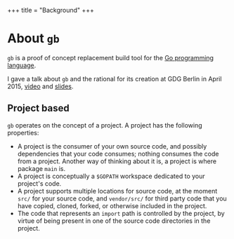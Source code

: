 +++
title = "Background"
+++
# About `gb`

`gb` is a proof of concept replacement build tool for the [Go programming language](https://golang.org).

I gave a talk about `gb` and the rational for its creation at GDG Berlin in April 2015, [video](https://www.youtube.com/watch?v=c3dW80eO88I) and [slides](http://go-talks.appspot.com/github.com/davecheney/presentations/reproducible-builds.slide#1).

## Project based

`gb` operates on the concept of a project. A project has the following properties:

- A project is the consumer of your own source code, and possibly dependencies that your code consumes; nothing consumes the code from a project. Another way of thinking about it is, a project is where package `main` is.
- A project is conceptually a `$GOPATH` workspace dedicated to your project's code.
- A project supports multiple locations for source code, at the moment `src/` for your source code, and `vendor/src/` for third party code that you have copied, cloned, forked, or otherwise included in the project.
- The code that represents an `import` path is controlled by the project, by virtue of being present in one of the source code directories in the project.

